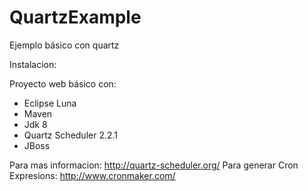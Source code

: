 # QuartzExample
Ejemplo básico con quartz

Instalacion:

Proyecto web básico con:
- Eclipse Luna
- Maven
- Jdk 8
- Quartz Scheduler 2.2.1
- JBoss

Para mas informacion: http://quartz-scheduler.org/
Para generar Cron Expresions: http://www.cronmaker.com/ 